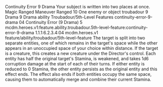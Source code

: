 <ability>
  <name>Continuity Error</name>
  <cost>9 Drama</cost>
  <flavor>Your subject is written into two places at once.</flavor>
  <keywords>
    <keyword>Magic</keyword>
    <keyword>Ranged</keyword>
  </keywords>
  <type>Maneuver</type>
  <distance>Ranged 10</distance>
  <target>One enemy or object</target>
  <metadata>
    <class>troubadour</class>
    <cost>9 Drama</cost>
    <cost_amount>9</cost_amount>
    <cost_resource>Drama</cost_resource>
    <feature_type>ability</feature_type>
    <file_dpath>Troubadour/5th-Level Features</file_dpath>
    <item_id>continuity-error-9-drama</item_id>
    <item_index>04</item_index>
    <item_name>Continuity Error (9 Drama)</item_name>
    <level>5</level>
    <scc>mcdm.heroes.v1:feature.ability.troubadour.5th-level-feature:continuity-error-9-drama</scc>
    <scdc>1.1.1:6.2.3.4:04</scdc>
    <source>mcdm.heroes.v1</source>
    <type>feature/ability/troubadour/5th-level-feature</type>
  </metadata>
  <effects>
    <effect type="mundane">The target is split into two separate entities, one of which remains in the target&apos;s space while the other appears in an unoccupied space of your choice within distance. If the target is a creature, this creates a new creature under the Director&apos;s control. Each entity has half the original target&apos;s Stamina, is weakened, and takes 1d6 corruption damage at the start of each of their turns. If either entity is reduced to 0 Stamina, the other entity persists as the original entity and this effect ends. The effect also ends if both entities occupy the same space, causing them to automatically merge and combine their current Stamina.</effect>
  </effects>
</ability>
